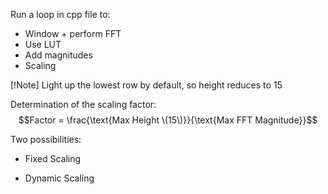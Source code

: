Run a loop in cpp file to:
- Window + perform FFT 
- Use LUT
- Add magnitudes
- Scaling

[!Note] 
Light up the lowest row by default, so height reduces to 15 

Determination of the scaling factor:\
$$Factor = \frac{\text{Max Height \(15\)}}{\text{Max FFT Magnitude}}$$

Two possibilities:
- Fixed Scaling

- Dynamic Scaling
